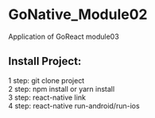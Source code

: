 # GoNative_Module02
Application of GoReact module03

## Install Project:
1 step: git clone project <br>
2 step: npm install or yarn install <br>
3 step: react-native link <br>
4 step: react-native run-android/run-ios <br>
